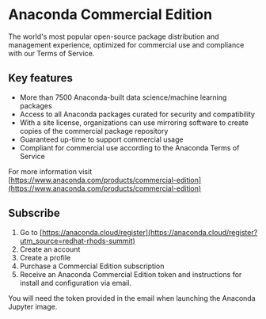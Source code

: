 # Anaconda Commercial Edition

The world's most popular open-source package distribution and management experience, optimized for commercial use and compliance with our Terms of Service.

## Key features

* More than 7500 Anaconda-built data science/machine learning packages
* Access to all Anaconda packages curated for security and compatibility
* With a site license, organizations can use mirroring software to create copies of the commercial package repository
* Guaranteed up-time to support commercial usage
* Compliant for commercial use according to the Anaconda Terms of Service

For more information visit [https://www.anaconda.com/products/commercial-edition](https://www.anaconda.com/products/commercial-edition)

## Subscribe

1. Go to [https://anaconda.cloud/register](https://anaconda.cloud/register?utm_source=redhat-rhods-summit)
1. Create an account
1. Create a profile
1. Purchase a Commercial Edition subscription
1. Receive an Anaconda Commercial Edition token and instructions for install and configuration via email.

You will need the token provided in the email when launching the Anaconda Jupyter image.
